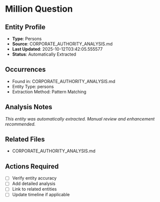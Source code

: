 # Million Question

## Entity Profile
- **Type**: Persons
- **Source**: CORPORATE_AUTHORITY_ANALYSIS.md
- **Last Updated**: 2025-10-12T03:42:05.555577
- **Status**: Automatically Extracted

## Occurrences
- Found in: CORPORATE_AUTHORITY_ANALYSIS.md
- Entity Type: persons
- Extraction Method: Pattern Matching

## Analysis Notes
*This entity was automatically extracted. Manual review and enhancement recommended.*

## Related Files
- CORPORATE_AUTHORITY_ANALYSIS.md

## Actions Required
- [ ] Verify entity accuracy
- [ ] Add detailed analysis
- [ ] Link to related entities
- [ ] Update timeline if applicable
